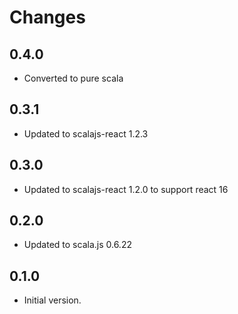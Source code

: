 # Changes

## 0.4.0

* Converted to pure scala

## 0.3.1

* Updated to scalajs-react 1.2.3

## 0.3.0

* Updated to scalajs-react 1.2.0 to support react 16

## 0.2.0

* Updated to scala.js 0.6.22

## 0.1.0

* Initial version.
